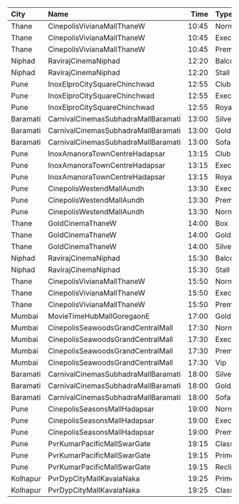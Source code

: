 | City     | Name                                |  Time | Type      | Price | Capacity | Booked |
| :------- | :---------------------------------- | ----: | :-------- | ----: | -------: | -----: |
| Thane    | CinepolisVivianaMallThaneW          | 10:45 | Normal    |  140₹ |       27 |     14 |
| Thane    | CinepolisVivianaMallThaneW          | 10:45 | Executive |  140₹ |      104 |     52 |
| Thane    | CinepolisVivianaMallThaneW          | 10:45 | Premium   |  140₹ |       46 |     32 |
| Niphad   | RavirajCinemaNiphad                 | 12:20 | Balcony   |   80₹ |      142 |    120 |
| Niphad   | RavirajCinemaNiphad                 | 12:20 | Stall     |   60₹ |      160 |    160 |
| Pune     | InoxElproCitySquareChinchwad        | 12:55 | Club      |  130₹ |        6 |      0 |
| Pune     | InoxElproCitySquareChinchwad        | 12:55 | Executive |  130₹ |       13 |      0 |
| Pune     | InoxElproCitySquareChinchwad        | 12:55 | Royale    |  150₹ |        1 |      0 |
| Baramati | CarnivalCinemasSubhadraMallBaramati | 13:00 | Silver    |  150₹ |       42 |     21 |
| Baramati | CarnivalCinemasSubhadraMallBaramati | 13:00 | Gold      |  150₹ |      128 |     81 |
| Baramati | CarnivalCinemasSubhadraMallBaramati | 13:00 | Sofa      |  180₹ |       17 |     13 |
| Pune     | InoxAmanoraTownCentreHadapsar       | 13:15 | Club      |  150₹ |       37 |      0 |
| Pune     | InoxAmanoraTownCentreHadapsar       | 13:15 | Executive |  150₹ |       10 |      0 |
| Pune     | InoxAmanoraTownCentreHadapsar       | 13:15 | Royale    |  250₹ |        2 |      0 |
| Pune     | CinepolisWestendMallAundh           | 13:30 | Executive |  200₹ |       38 |     13 |
| Pune     | CinepolisWestendMallAundh           | 13:30 | Premium   |  200₹ |       25 |     23 |
| Pune     | CinepolisWestendMallAundh           | 13:30 | Normal    |  200₹ |       11 |      0 |
| Thane    | GoldCinemaThaneW                    | 14:00 | Box       |  300₹ |      100 |      0 |
| Thane    | GoldCinemaThaneW                    | 14:00 | Gold      |  140₹ |      100 |      0 |
| Thane    | GoldCinemaThaneW                    | 14:00 | Silver    |  140₹ |      100 |      0 |
| Niphad   | RavirajCinemaNiphad                 | 15:30 | Balcony   |   80₹ |      142 |    120 |
| Niphad   | RavirajCinemaNiphad                 | 15:30 | Stall     |   60₹ |      160 |    160 |
| Thane    | CinepolisVivianaMallThaneW          | 15:50 | Normal    |  180₹ |       25 |     24 |
| Thane    | CinepolisVivianaMallThaneW          | 15:50 | Executive |  200₹ |       97 |     92 |
| Thane    | CinepolisVivianaMallThaneW          | 15:50 | Premium   |  220₹ |       43 |     43 |
| Mumbai   | MovieTimeHubMallGoregaonE           | 17:00 | Gold      |  160₹ |       98 |     73 |
| Mumbai   | CinepolisSeawoodsGrandCentralMall   | 17:30 | Normal    |  150₹ |       23 |     13 |
| Mumbai   | CinepolisSeawoodsGrandCentralMall   | 17:30 | Executive |  150₹ |       35 |     35 |
| Mumbai   | CinepolisSeawoodsGrandCentralMall   | 17:30 | Premium   |  150₹ |       28 |     28 |
| Mumbai   | CinepolisSeawoodsGrandCentralMall   | 17:30 | Vip       |  250₹ |        7 |      7 |
| Baramati | CarnivalCinemasSubhadraMallBaramati | 18:00 | Silver    |  150₹ |       42 |     21 |
| Baramati | CarnivalCinemasSubhadraMallBaramati | 18:00 | Gold      |  150₹ |      128 |     96 |
| Baramati | CarnivalCinemasSubhadraMallBaramati | 18:00 | Sofa      |  180₹ |       17 |     14 |
| Pune     | CinepolisSeasonsMallHadapsar        | 19:00 | Normal    |  150₹ |       14 |      0 |
| Pune     | CinepolisSeasonsMallHadapsar        | 19:00 | Executive |  150₹ |       49 |     14 |
| Pune     | CinepolisSeasonsMallHadapsar        | 19:00 | Premium   |  170₹ |       15 |      0 |
| Pune     | PvrKumarPacificMallSwarGate         | 19:15 | Classic   |  130₹ |       13 |      0 |
| Pune     | PvrKumarPacificMallSwarGate         | 19:15 | Prime     |  130₹ |       90 |     57 |
| Pune     | PvrKumarPacificMallSwarGate         | 19:15 | Recliner  |  250₹ |        7 |      6 |
| Kolhapur | PvrDypCityMallKavalaNaka            | 19:25 | Prime     |  150₹ |       97 |     81 |
| Kolhapur | PvrDypCityMallKavalaNaka            | 19:25 | Classic   |  150₹ |       21 |      0 |